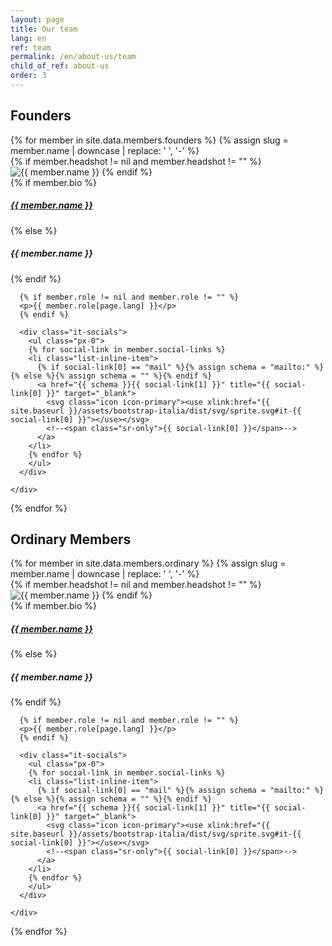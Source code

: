 ```yaml
---
layout: page
title: Our team
lang: en
ref: team
permalink: /en/about-us/team
child_of_ref: about-us
order: 3
---
```


## Founders

<div class="card-columns">
  {% for member in site.data.members.founders %}
  {% assign slug = member.name | downcase | replace: ' ', '-' %}
  <div class="card border rounded">
    {% if member.headshot != nil and member.headshot != "" %}
    <img class="card-img-top" src="/assets/images/headshots/{{ slug }}.{{ member.headshot }}" alt="{{ member.name }}">
    {% endif %}
    <div class="card-body">
      {% if member.bio %}
        <a href="/en/about-us/bio/{{ slug }}" class="card-link"><h5 class="card-title">{{ member.name }}</h5></a>
      {% else %}
        <h5 class="card-title">{{ member.name }}</h5>
      {% endif %}

      {% if member.role != nil and member.role != "" %}
      <p>{{ member.role[page.lang] }}</p>
      {% endif %}

      <div class="it-socials">
        <ul class="px-0">
        {% for social-link in member.social-links %}
        <li class="list-inline-item">
          {% if social-link[0] == "mail" %}{% assign schema = "mailto:" %}{% else %}{% assign schema = "" %}{% endif %}
          <a href="{{ schema }}{{ social-link[1] }}" title="{{ social-link[0] }}" target="_blank">
            <svg class="icon icon-primary"><use xlink:href="{{ site.baseurl }}/assets/bootstrap-italia/dist/svg/sprite.svg#it-{{ social-link[0] }}"></use></svg>
            <!--<span class="sr-only">{{ social-link[0] }}</span>-->
          </a>
        </li>
        {% endfor %}
        </ul>
      </div>

    </div>
  </div>
  {% endfor %}
</div>

## Ordinary Members

<div class="card-columns">
  {% for member in site.data.members.ordinary %}
  {% assign slug = member.name | downcase | replace: ' ', '-' %}
  <div class="card border rounded">
    {% if member.headshot != nil and member.headshot != "" %}
    <img class="card-img-top" src="/assets/images/headshots/{{ slug }}.{{ member.headshot }}" alt="{{ member.name }}">
    {% endif %}
    <div class="card-body">
      {% if member.bio %}
        <a href="/en/about-us/bio/{{ slug }}" class="card-link"><h5 class="card-title">{{ member.name }}</h5></a>
      {% else %}
        <h5 class="card-title">{{ member.name }}</h5>
      {% endif %}

      {% if member.role != nil and member.role != "" %}
      <p>{{ member.role[page.lang] }}</p>
      {% endif %}

      <div class="it-socials">
        <ul class="px-0">
        {% for social-link in member.social-links %}
        <li class="list-inline-item">
          {% if social-link[0] == "mail" %}{% assign schema = "mailto:" %}{% else %}{% assign schema = "" %}{% endif %}
          <a href="{{ schema }}{{ social-link[1] }}" title="{{ social-link[0] }}" target="_blank">
            <svg class="icon icon-primary"><use xlink:href="{{ site.baseurl }}/assets/bootstrap-italia/dist/svg/sprite.svg#it-{{ social-link[0] }}"></use></svg>
            <!--<span class="sr-only">{{ social-link[0] }}</span>-->
          </a>
        </li>
        {% endfor %}
        </ul>
      </div>

    </div>
  </div>
  {% endfor %}
</div>
